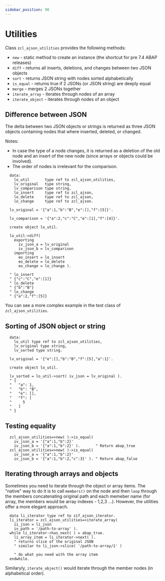 ```yaml
---
sidebar_position: 90
---
```


# Utilities

Class `zcl_ajson_utilities` provides the following methods:

- `new` - static method to create an instance (the shortcut for pre 7.4 ABAP releases)
- `diff` - returns all inserts, deletions, and changes between two JSON objects
- `sort` - returns JSON string with nodes sorted alphabetically
- `is_equal` - returns true if 2 JSONs (or JSON string) are deeply equal
- `merge` - merges 2 JSONs together
- `iterate_array` - iterates through nodes of an array
- `iterate_object` - iterates through nodes of an object

## Difference between JSON

The delta between two JSON objects or strings is returned as three JSON objects containing nodes that where inserted, deleted, or changed.

Notes:

- In case the type of a node changes, it is returned as a deletion of the old node and an insert of the new node (since arrays or objects could be involved).
- The order of nodes is irrelevant for the comparison.

```abap
  data:
    lo_util       type ref to zcl_ajson_utilities,
    lv_original   type string,
    lv_comparison type string,
    lo_insert     type ref to zcl_ajson,
    lo_delete     type ref to zcl_ajson,
    lo_change     type ref to zcl_ajson.

  lv_original = '{"a":1,"b":"B","e":[],"f":[5]}'.
  
  lv_comparison = '{"a":2,"c":"C","e":[1],"f":[4]}'.
  
  create object lo_util.

  lo_util->diff(
    exporting
      iv_json_a = lv_original
      iv_json_b = lv_comparison
    importing
      eo_insert = lo_insert
      eo_delete = lo_delete
      eo_change = lo_change ).

  " lo_insert
  " {"c":"C","e":[1]}
  " lo_delete
  " {"b":"B"}
  " lo_change
  " {"a":2,"f":[5]}
```

You can see a more complex example in the test class of `zcl_ajson_utilities`.

## Sorting of JSON object or string

```abap
  data:
    lo_util type ref to zcl_ajson_utilities,
    lv_original type string,
    lv_sorted type string.
    
  lv_original = '{"e":[],"b":"B","f":[5],"a":1}'.

  create object lo_util.

  lv_sorted = lo_util->sort( iv_json = lv_original ).
  " {
  "   "a": 1,
  "   "b": "B",
  "   "e": [],
  "   "f": [
  "     5
  "   ]
  " }
```

## Testing equality

```abap
  zcl_ajson_utilities=>new( )->is_equal(
    iv_json_a = '{"a":1,"b":2}'
    iv_json_b = '{"a":1,"b":2}' ).       " Return abap_true
  zcl_ajson_utilities=>new( )->is_equal(
    iv_json_a = '{"a":1,"b":2}'
    iv_json_b = '{"a":1,"b":2,"c":3}' ). " Return abap_false
```

## Iterating through arrays and objects

Sometimes you need to iterate through the object or array items. The "native" way to do it is to call `members()` on the node and then `loop` through the members concatenating original path and each memeber name (for array, the members would be array indexes - 1,2,3 ...). However, the utilities offer a more elegant approach.

```abap
  data li_iterator type ref to zif_ajson_iterator.
  li_iterator = zcl_ajson_utilities=>iterate_array(
    ii_json = li_json
    iv_path = '/path-to-array' ).
  while li_iterator->has_next( ) = abap_true.
    li_array_item = li_iterator->next( ).
    " returns slice of the original JSON
    " similar to li_json->slice( '/path-to-array/1' )

    " do what you need with the array item
  endwhile.
```

Similaryly, `iterate_object()` would iterate through the member nodes (in alphabetical order).
